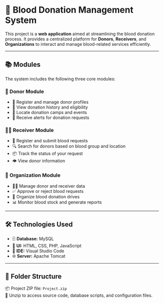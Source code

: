 # 💉 Blood Donation Management System

This project is a **web application** aimed at streamlining the blood donation process. It provides a centralized platform for **Donors**, **Receivers**, and **Organizations**  to interact and manage blood-related services efficiently.

---

## 📚 Modules

The system includes the following three core modules:

### 👤 Donor Module
- 📝 Register and manage donor profiles  
- 🧾 View donation history and eligibility  
- 📍 Locate donation camps and events  
- 🔔 Receive alerts for donation requests  

### 🧑‍🦽 Receiver Module
- 📝 Register and submit blood requests  
- 🔍 Search for donors based on blood group and location  
- 📦 Track the status of your request  
- 👁️ View donor information

### 🏥 Organization Module
- 👨‍⚕️ Manage donor and receiver data  
- ✅ Approve or reject blood requests  
- 📅 Organize blood donation drives  
- 📊 Monitor blood stock and generate reports  

---

## 🛠️ Technologies Used

- 🗄️ **Database:** MySQL  
- 🎨 **UI:** HTML, CSS, PHP, JavaScript  
- 🧰 **IDE:** Visual Studio Code 
- 🌐 **Server:** Apache Tomcat  

---

## 📁 Folder Structure

📦 Project ZIP file: `Project.zip`  
📂 Unzip to access source code, database scripts, and configuration files.

